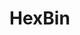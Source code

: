 # HexBin
    
<ClientOnly>
    <hpcc-vitepress style="width:100%;height:600px">
        <div id="placeholder" style="width:100%;height:600px">
        </div>
        <script type="module">
            import { HexBin } from "@hpcc-js/chart";
            
            new HexBin()
                .target("target")
                .columns(["x", "y"])
                .data([
                    [13, 144],
                    [21, 89],
                    [34, 55],
                    [55, 34],
                    [89, 21],
                    [144, 13]
                ])
                .paletteID("Plasma")
                .render()
                ;
            
        </script>
    </hpcc-vitepress>
</ClientOnly>


## Events

### click

_Emitted whenever the user clicks on a data element._

### dblclick

_Emitted whenever the user double-clicks on a data element._


## More Examples

<ClientOnly>
    <hpcc-vitepress style="width:100%;height:600px">
        <div id="placeholder" style="width:100%;height:600px">
        </div>
        <script type="module">
            import { HexBin } from "@hpcc-js/chart";
            
            new HexBin()
                .target("target")
                .columns(["x", "y"])
                .data(Array(200).fill(0).map(n => [
                    Math.random(), Math.random()
                ]))
                .xAxisType("linear")
                .paletteID("Spectral")
                .binSize(40)
                .render()
                ;
            
        </script>
    </hpcc-vitepress>
</ClientOnly>

<ClientOnly>
    <hpcc-vitepress style="width:100%;height:600px">
        <div id="placeholder" style="width:100%;height:600px">
        </div>
        <script type="module">
            import { randomNormal as d3RandomNormal } from "d3-random";
            import { range as d3Range } from "d3-array";
            import { HexBin } from "@hpcc-js/chart";
            
            const randomX = d3RandomNormal(200, 80);
            const randomY = d3RandomNormal(200, 80);
            const points = d3Range(2000).map(function () { return [randomX(), randomY()]; });
            
            new HexBin()
                .target("target")
                .columns(["x", "y"])
                .data(points)
                .xAxisType("linear")
                .yAxisType("linear")
                .render()
                ;
            
        </script>
    </hpcc-vitepress>
</ClientOnly>

<ClientOnly>
    <hpcc-vitepress style="width:100%;height:600px">
        <div id="placeholder" style="width:100%;height:600px">
        </div>
        <script type="module">
            import { HexBin, Scatter, XYAxis } from "@hpcc-js/chart";
            import { randomNormal as d3RandomNormal } from "d3-random";
            import { range as d3Range } from "d3-array";
            
            const randomX = d3RandomNormal(200, 80);
            const randomY = d3RandomNormal(2000, 20);
            const points = d3Range(800).map(function () { return [randomX(), randomY()]; });
            
            const chart4 = new XYAxis()
                .layers([
                    new HexBin().columns(["x", "y"]),
                    new Scatter()
                ])
                .target("target")
                .columns(["x", "y"])
                .data(points)
                .xAxisType("linear")
                .yAxisType("linear")
                .render()
                ;
            
        </script>
    </hpcc-vitepress>
</ClientOnly>


